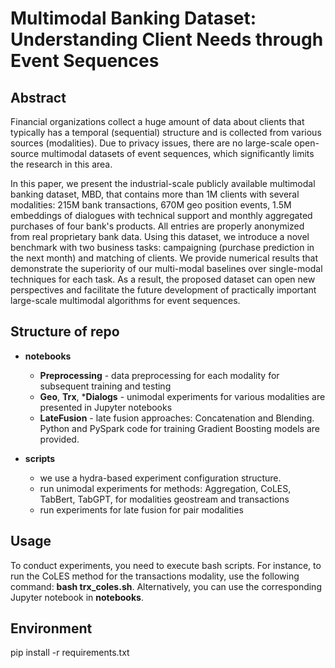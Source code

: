 # Multimodal Banking Dataset: Understanding Client Needs through Event Sequences


## Abstract

Financial organizations collect a huge amount of data about clients that typically has a temporal (sequential) structure and is collected from various sources (modalities). Due to privacy issues, there are no large-scale open-source multimodal datasets of event sequences, which significantly limits the research in this area.

In this paper, we present the industrial-scale publicly available multimodal banking dataset, MBD, that contains more than 1M clients with several modalities: 215M bank transactions, 670M geo position events, 1.5M embeddings of dialogues with technical support and monthly aggregated purchases of four bank's products. All entries are properly anonymized from real proprietary bank data. Using this dataset, we introduce a novel benchmark with two business tasks: campaigning (purchase prediction in the next month) and matching of clients. We provide numerical results that demonstrate the superiority of our multi-modal baselines over single-modal techniques for each task. As a result, the proposed dataset can open new perspectives and facilitate the future development of practically important large-scale multimodal algorithms for event sequences.

## Structure of repo

- **notebooks** 
    - **Preprocessing** - data preprocessing for each modality for subsequent training and testing
    - **Geo**, **Trx**, ***Dialogs** - unimodal experiments for various modalities are presented in Jupyter notebooks
    - **LateFusion** - late fusion approaches: Concatenation and Blending. Python and PySpark code for training Gradient Boosting models are provided.

- **scripts**  
    - we use a hydra-based experiment configuration structure.
    - run unimodal experiments for methods: Aggregation, CoLES, TabBert, TabGPT, for modalities geostream and transactions
    - run experiments for late fusion for pair modalities


## Usage

To conduct experiments, you need to execute bash scripts. For instance, to run the CoLES method for the transactions modality, use the following command: **bash trx_coles.sh**. Alternatively, you can use the corresponding Jupyter notebook in **notebooks**.

## Environment

pip install -r requirements.txt



